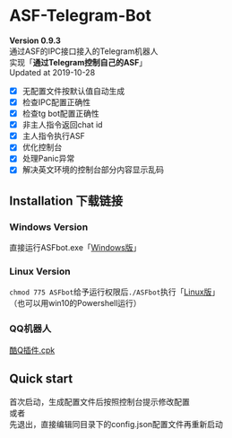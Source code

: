 # ASF-Telegram-Bot
**Version 0.9.3**  
通过ASF的IPC接口接入的Telegram机器人  
实现「**通过Telegram控制自己的ASF**」  
Updated at 2019-10-28  
- [x] 无配置文件按默认值自动生成
- [x] 检查IPC配置正确性
- [x] 检查tg bot配置正确性
- [x] 非主人指令返回chat id
- [x] 主人指令执行ASF
- [x] 优化控制台
- [x] 处理Panic异常
- [x] 解决英文环境的控制台部分内容显示乱码

## Installation 下载链接
### Windows Version
直接运行ASFbot.exe「[Windows版](https://github.com/rakuyo42/ASF-Telegram-Bot/releases/download/v0.9.3/ASF_Tg_Bot.exe)」  
### Linux Version
`chmod 775 ASFbot`给予运行权限后`./ASFbot`执行「[Linux版](https://github.com/rakuyo42/ASF-Telegram-Bot/releases/download/v0.9.3/asf_tg_bot)」  
（也可以用win10的Powershell运行）
### QQ机器人
[酷Q插件.cpk](https://github.com/rakuyo42/ASF-Telegram-Bot/releases/download/v0.9.3/ink.ews.steamhelper.cpk)

## Quick start
首次启动，生成配置文件后按照控制台提示修改配置  
或者  
先退出，直接编辑同目录下的config.json配置文件再重新启动  
